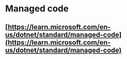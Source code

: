 # Managed code

## [https://learn.microsoft.com/en-us/dotnet/standard/managed-code](https://learn.microsoft.com/en-us/dotnet/standard/managed-code) <a href="#automatic-memory-management" id="automatic-memory-management"></a>
